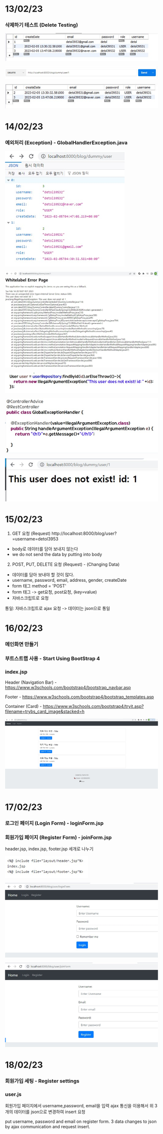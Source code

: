 # 13/02/23

### 삭제하기 테스트 (Delete Testing)

![image](./delete.jpg)

![image](./delete2.jpg)

![image](./delete3.jpg)


# 14/02/23

### 예외처리 (Exception) - GlobalHandlerException.java

![image](./Exception0.jpg)

![image](./Exception.jpg)

![image](./Exception2.jpg)

![image](./Exception3.jpg)

![image](./Exception4.jpg)


#

# 15/02/23

1. GET 요청 (Request)
http://localhost:8000/blog/user?=username=detol3953

- body로 데이터를 담아 보내지 않는다
- we do not send the data by putting into body

2. POST, PUT, DELETE 요청 (Request) - (Changing Data)
- 데이터를 담아 보내야 할 것이 많다.
- username, password, email, address, gender, createDate
- form 태그 method = 'POST'
- form 태그 -> get요청, post요청, (key=value)
- 자바스크립트로 요청

통일: 자바스크립트로 ajax 요청 -> 데이터는 json으로 통일


# 16/02/23 

### 메인화면 만들기
### 부트스트랩 사용 - Start Using BootStrap 4

### index.jsp

Header (Navigation Bar) - https://www.w3schools.com/bootstrap4/bootstrap_navbar.asp

Footer - https://www.w3schools.com/bootstrap4/bootstrap_templates.asp

Container (Card) - https://www.w3schools.com/bootstrap4/tryit.asp?filename=trybs_card_image&stacked=h


![image](./index.jpg)










# 17/02/23

### 로그인 페이지 (Login Form) - loginForm.jsp
### 회원가입 페이지 (Register Form) - joinForm.jsp 

header.jsp, index.jsp, footer.jsp 세개로 나누기

![image](./divide.jpg)

![image](./loginForm.jpg)

![image](./joinForm.jpg)









# 18/02/23

### 회원가입 세팅 - Register settings

### user.js

회원가입 페이지에서 username,password, email을 입력
ajax 통신을 이용해서 위 3개의 데이터를 json으로 변경하여 insert 요청

put username, password and email on register form.
3 data changes to json by ajax communication and request insert.


